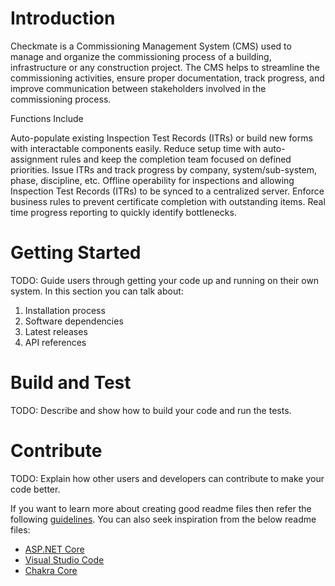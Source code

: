 # Introduction 
Checkmate is a Commissioning Management System (CMS) used to manage and organize the commissioning process of a building, infrastructure or any construction project. The CMS helps to streamline the commissioning activities, ensure proper documentation, track progress, and improve communication between stakeholders involved in the commissioning process.

Functions Include

Auto-populate existing Inspection Test Records (ITRs) or build new forms with interactable components easily.
Reduce setup time with auto-assignment rules and keep the completion team focused on defined priorities.
Issue ITRs and track progress by company, system/sub-system, phase, discipline, etc.
Offline operability for inspections and allowing Inspection Test Records (ITRs) to be synced to a centralized server.
Enforce business rules to prevent certificate completion with outstanding items.
Real time progress reporting to quickly identify bottlenecks.

# Getting Started
TODO: Guide users through getting your code up and running on their own system. In this section you can talk about:
1.	Installation process
2.	Software dependencies
3.	Latest releases
4.	API references

# Build and Test
TODO: Describe and show how to build your code and run the tests. 

# Contribute
TODO: Explain how other users and developers can contribute to make your code better. 

If you want to learn more about creating good readme files then refer the following [guidelines](https://docs.microsoft.com/en-us/azure/devops/repos/git/create-a-readme?view=azure-devops). You can also seek inspiration from the below readme files:
- [ASP.NET Core](https://github.com/aspnet/Home)
- [Visual Studio Code](https://github.com/Microsoft/vscode)
- [Chakra Core](https://github.com/Microsoft/ChakraCore)